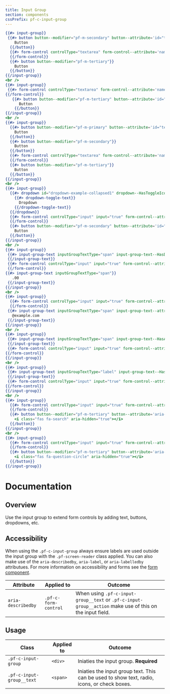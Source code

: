 ```yaml
---
title: Input Group
section: components
cssPrefix: pf-c-input-group
---
```


```hbs title=Inputgroup-example
{{#> input-group}}
 {{#> button button--modifier="pf-m-secondary" button--attribute='id="textAreaButton1"'}}
    Button
  {{/button}}
  {{#> form-control controlType="textarea" form-control--attribute='name="textarea1" id="textarea1" aria-label="textarea with buttons" aria-describedby="textAreaButton1"'}}
  {{/form-control}}
  {{#> button button--modifier="pf-m-tertiary"}}
    Button
  {{/button}}
{{/input-group}}
<br />
{{#> input-group}}
 {{#> form-control controlType="textarea" form-control--attribute='name="textarea2" id="textarea2" aria-label="textarea with button" aria-describedby="textAreaButton2"'}}
{{/form-control}}
   {{#> button button--modifier="pf-m-tertiary" button--attribute='id="textAreaButton2"'}}
      Button
    {{/button}}
{{/input-group}}
<br />
{{#> input-group}}
  {{#> button button--modifier="pf-m-primary" button--attribute='id="textAreaButton3"'}}
    Button
  {{/button}}
  {{#> button button--modifier="pf-m-secondary"}}
    Button
  {{/button}}
  {{#> form-control controlType="textarea" form-control--attribute='name="textarea3" id="textarea3" aria-label="textarea with buttons" aria-describedby="textAreaButton3"'}}
  {{/form-control}}
  {{#> button button--modifier="pf-m-tertiary"}}
    Button
  {{/button}}
{{/input-group}}
<br />
{{#> input-group}}
  {{#> dropdown id="dropdown-example-collapsed1" dropdown--HasToggleIcon="true"}}
    {{#> dropdown-toggle-text}}
      Dropdown
    {{/dropdown-toggle-text}}
  {{/dropdown}}
  {{#> form-control controlType="input" input="true" form-control--attribute='type="text" id="textInput3" name="textInput3" aria-label="input with dropdown and button" aria-describedby="inputDropdownButton1"'}}
  {{/form-control}}
  {{#> button button--modifier="pf-m-secondary" button--attribute='id="inputDropdownButton1"'}}
    Button
  {{/button}}
{{/input-group}}
<br />
{{#> input-group}}
 {{#> input-group-text inputGroupTextType="span" input-group-text--HasDollarSignIcon="true"}}
 {{/input-group-text}}
 {{#> form-control controlType="input" input="true" form-control--attribute='type="number" id="textInput5" name="textInput5" aria-label=" Dollar amount input example"'}}
 {{/form-control}}
{{#> input-group-text inputGroupTextType="span"}}
   .00
 {{/input-group-text}}
{{/input-group}}
<br />
{{#> input-group}}
  {{#> form-control controlType="input" input="true" form-control--attribute='type="email" id="textInput6" name="textInput6" aria-label="email input field" aria-describedby="email-example"'}}
  {{/form-control}}
 {{#> input-group-text inputGroupTextType="span" input-group-text--attribute='id="email-example"'}}
   @example.com
 {{/input-group-text}}
{{/input-group}}
<br />
{{#> input-group}}
 {{#> input-group-text inputGroupTextType="span" input-group-text--HasAtIcon="true"  input-group-text--attribute='id="username"' aria-label="@"}}
 {{/input-group-text}}
 {{#> form-control controlType="input" input="true" form-control--attribute='required type="email" id="textInput7" name="textInput7" aria-invalid="true" aria-label="Error state username example" aria-describedby="username"'}}
{{/form-control}}
{{/input-group}}
<br />
{{#> input-group}}
 {{#> input-group-text inputGroupTextType="label" input-group-text--HasCalendarIcon="true" input-group-text--attribute='for="textInput9"'}}
 {{/input-group-text}}
 {{#> form-control controlType="input" input="true" form-control--attribute='type="date" id="textInput9" name="textInput9" aria-label="Date input example"'}}
{{/form-control}}
{{/input-group}}
<br />
{{#> input-group}}
  {{#> form-control controlType="input" input="true" form-control--attribute='type="search" id="textInput11" name="textInput11" aria-label="search input example"'}}
  {{/form-control}}
  {{#> button button--modifier="pf-m-tertiary" button--attribute='aria-label="search button for search input"'}}
    <i class="fas fa-search" aria-hidden="true"></i>
  {{/button}}
{{/input-group}}
<br />
{{#> input-group}}
  {{#> form-control controlType="input" input="true" form-control--attribute='type="text" id="textInput10" name="textInput10" aria-label="input example with popover"'}}
  {{/form-control}}
  {{#> button button--modifier="pf-m-tertiary" button--attribute='aria-label="popover for input"'}}
    <i class="fas fa-question-circle" aria-hidden="true"></i>
  {{/button}}
{{/input-group}}
```

# Documentation
## Overview
Use the input group to extend form controls by adding text, buttons, dropdowns, etc.

## Accessibility
When using the `.pf-c-input-group` always ensure labels are used outside the input group with the `.pf-screen-reader` class applied. You can also make use of the `aria-describedby`, `aria-label`, or `aria-labelledby` attributues. For more information on accessibility and forms see the [form component](../../Form/examples).

| Attribute | Applied to | Outcome |
| -- | -- | -- |
| `aria-describedby` | `.pf-c-form-control` |  When using `.pf-c-input-group__text` or `.pf-c-input-group__action` make use of this on the input field. |


## Usage

| Class | Applied to | Outcome |
| -- | -- | -- |
| `.pf-c-input-group` | `<div>` |  Iniaties the input group. **Required** |
| `.pf-c-input-group__text` | `<span>` |  Iniaties the input group text. This can be used to show text, radio, icons, or check boxes. |
